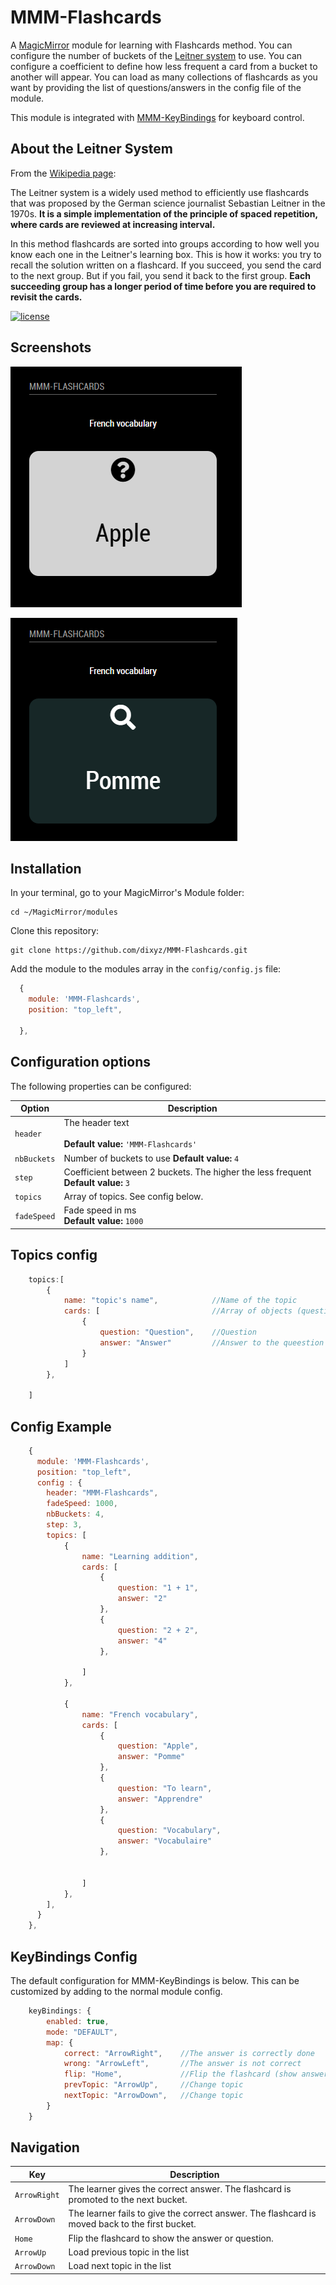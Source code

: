 # MMM-Flashcards
A [MagicMirror](https://magicmirror.builders) module for learning with Flashcards method.
You can configure the number of buckets of the [Leitner system](https://en.wikipedia.org) to use.
You can configure a coefficient to define how less frequent a card from a bucket to another will appear.
You can load as many collections of flashcards as you want by providing the list of questions/answers in the config file of the module.

This module is integrated with [MMM-KeyBindings](https://github.com/shbatm/MMM-KeyBindings) for keyboard control.


## About the Leitner System
From the [Wikipedia page](http://en.wikipedia.org/wiki/Leitner_system): 

The Leitner system is a widely used method to efficiently use flashcards that was proposed by the German science journalist Sebastian Leitner in the 1970s. __It is a simple implementation of the principle of spaced repetition, where cards are reviewed at increasing interval.__

In this method flashcards are sorted into groups according to how well you know each one in the Leitner's learning box. This is how it works: you try to recall the solution written on a flashcard. If you succeed, you send the card to the next group. But if you fail, you send it back to the first group. __Each succeeding group has a longer period of time before you are required to revisit the cards.__


[![license](https://img.shields.io/github/license/mashape/apistatus.svg)](https://raw.githubusercontent.com/dixyz/MMM-Flashcards/master/LICENSE)

 
## Screenshots

![Question](images/flashcard_question.png)

![Answer](images/flashcard_answer.png)


## Installation

In your terminal, go to your MagicMirror's Module folder:
````
cd ~/MagicMirror/modules
````

Clone this repository:
````
git clone https://github.com/dixyz/MMM-Flashcards.git
````

Add the module to the modules array in the `config/config.js` file:
````javascript
  {
    module: 'MMM-Flashcards',
	position: "top_left",

  },
````

## Configuration options

The following properties can be configured:


| Option                       | Description
| ---------------------------- | -----------
| `header`                     | The header text <br><br> **Default value:** `'MMM-Flashcards'`
| `nbBuckets`                  | Number of buckets to use **Default value:** `4`
| `step`                       | Coefficient between 2 buckets. The higher the less frequent **Default value:** `3`
| `topics`                     | Array of topics. See config below.
| `fadeSpeed`                  | Fade speed in ms <br> **Default value:** `1000`

## Topics config
````javascript
    topics:[
        {
            name: "topic's name",            //Name of the topic
            cards: [                         //Array of objects (question / answer)
                {
                    question: "Question",    //Question 
                    answer: "Answer"         //Answer to the queestion
                }
            ]
        },

    ]
````


## Config Example

````javascript
    {
      module: 'MMM-Flashcards',
      position: "top_left",
      config : {
		header: "MMM-Flashcards",
		fadeSpeed: 1000,
		nbBuckets: 4,
		step: 3,
		topics: [
			{
				name: "Learning addition",
				cards: [
					{
						question: "1 + 1",
						answer: "2"
					},
					{
						question: "2 + 2",
						answer: "4"
					},

				]
			},

			{
				name: "French vocabulary",
				cards: [
					{
						question: "Apple",
						answer: "Pomme"
					},
					{
						question: "To learn",
						answer: "Apprendre"
					},
					{
						question: "Vocabulary",
						answer: "Vocabulaire"
					},


				]
			},	
		], 
      }
    },
````

## KeyBindings Config
The default configuration for MMM-KeyBindings is below. This can be customized by adding to the normal module config.

````javascript
    keyBindings: {
        enabled: true,
        mode: "DEFAULT",
        map: {
            correct: "ArrowRight",    //The answer is correctly done
            wrong: "ArrowLeft",       //The answer is not correct
            flip: "Home",             //Flip the flashcard (show answer/question)
            prevTopic: "ArrowUp",     //Change topic
            nextTopic: "ArrowDown",   //Change topic
        }
    }
````

## Navigation

| Key                          | Description
| ---------------------------- | -----------
| `ArrowRight`                 | The learner gives the correct answer. The flashcard is promoted to the next bucket.
| `ArrowDown`                  | The learner fails to give the correct answer. The flashcard is moved back to the first bucket.
| `Home`                       | Flip the flashcard to show the answer or question.
| `ArrowUp`                    | Load previous topic in the list
| `ArrowDown`                  | Load next topic in the list



